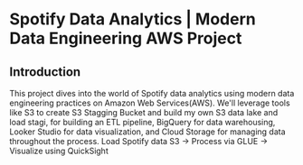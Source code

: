 # Spotify Data Analytics | Modern Data Engineering AWS Project

## Introduction 
This project dives into the world of Spotify data analytics using modern data engineering practices on Amazon Web Services(AWS). We'll leverage tools like S3 to create S3 Stagging Bucket and build my own S3 data lake and load stagi,  for building an ETL pipeline, BigQuery for data warehousing, Looker Studio for data visualization, and Cloud Storage for managing data throughout the process.
Load Spotify data S3 -> Process via GLUE -> Visualize using QuickSight
